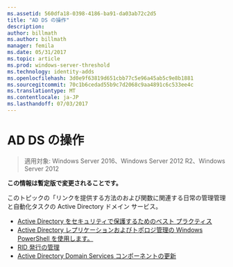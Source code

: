 ```yaml
---
ms.assetid: 560dfa18-0398-4186-ba91-da03ab72c2d5
title: "AD DS の操作"
description: 
author: billmath
ms.author: billmath
manager: femila
ms.date: 05/31/2017
ms.topic: article
ms.prod: windows-server-threshold
ms.technology: identity-adds
ms.openlocfilehash: 3d0e9f63819d651cbb77c5e96a45ab5c9e8b1881
ms.sourcegitcommit: 70c1b6cedad55b9c7d2068c9aa4891c6c533ee4c
ms.translationtype: MT
ms.contentlocale: ja-JP
ms.lasthandoff: 07/03/2017
---
```

# <a name="ad-ds-operations"></a>AD DS の操作

>適用対象: Windows Server 2016、Windows Server 2012 R2、Windows Server 2012

**この情報は暫定版で変更されることです。**  
  
このトピックの「リンクを提供する方法のおよび関数に関連する日常の管理管理と自動化タスクの Active Directory ドメイン サービス。  
  
* [Active Directory をセキュリティで保護するためのベスト プラクティス](../../../ad-ds/plan/security-best-practices/Best-Practices-for-Securing-Active-Directory.md)  
* [Active Directory レプリケーションおよびトポロジ管理の Windows PowerShell を使用します。](../../../ad-ds/manage/powershell/Active-Directory-Replication-and-Topology-Management-Using-Windows-PowerShell.md)  
* [RID 発行の管理](../../../ad-ds/manage/Managing-RID-Issuance.md)  
* [Active Directory Domain Services コンポーネントの更新](../../../ad-ds/manage/component-updates/Active-Directory-Domain-Services-Component-Updates.md)


